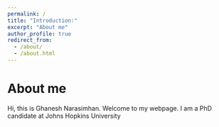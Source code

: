 ```yaml
---
permalink: /
title: "Introduction:"
excerpt: "About me"
author_profile: true
redirect_from: 
  - /about/
  - /about.html
---
```

About me
======
Hi, this is Ghanesh Narasimhan. Welcome to my webpage. I am a PhD candidate at Johns Hopkins University
